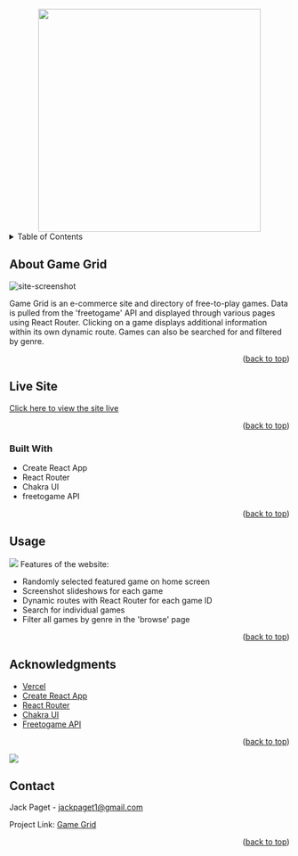 <div id="top"></div>

<!-- PROJECT LOGO -->
<br />
<div align="center">
  <img src="https://i.imgur.com/yhL0645.png" width="400px" />
</div>

<!-- TABLE OF CONTENTS -->
<details>
  <summary>Table of Contents</summary>
  <ol>
    <li><a href="#about-game-grid">About Game Grid</a></li>
	<li><a href="#live-site">Live site</a></li>
	<li><a href="#built-with">Built With</a></li>
    <li><a href="#usage">Usage</a></li>
    <li><a href="#acknowledgments">Acknowledgments</a></li>
    <li><a href="#contact">Contact</a></li>
  </ol>
</details>

<!-- ABOUT THE PROJECT -->

## About Game Grid

![site-screenshot](https://i.imgur.com/JaZETF2.jpg)

Game Grid is an e-commerce site and directory of free-to-play games. Data is pulled from the 'freetogame' API and displayed through various pages using React Router. Clicking on a game displays additional information within its own dynamic route. Games can also be searched for and filtered by genre.

<p align="right">(<a href="#top">back to top</a>)</p>

<!-- LIVE SITE -->

## Live Site

[Click here to view the site live](https://gamegrid.vercel.app/)

<p align="right">(<a href="#top">back to top</a>)</p>

### Built With

- Create React App
- React Router
- Chakra UI
- freetogame API

<p align="right">(<a href="#top">back to top</a>)</p>

<!-- USAGE EXAMPLES -->

## Usage

<img src="https://s4.gifyu.com/images/ezgif.com-gif-maker78604053efe7b84e.gif">
Features of the website:

- Randomly selected featured game on home screen
- Screenshot slideshows for each game
- Dynamic routes with React Router for each game ID
- Search for individual games
- Filter all games by genre in the 'browse' page

<p align="right">(<a href="#top">back to top</a>)</p>

<!-- ACKNOWLEDGMENTS -->

## Acknowledgments

- [Vercel](https://vercel.com)
- [Create React App](https://create-react-app.dev/)
- [React Router](https://reactrouter.com/en/main)
- [Chakra UI](https://chakra-ui.com/)
- [Freetogame API](https://www.freetogame.com/api-doc)

<p align="right">(<a href="#top">back to top</a>)</p>

<img src="https://i.imgur.com/y4JjRhm.png">

<!-- CONTACT -->

## Contact

Jack Paget - <a href="mailto:jackpaget1@gmail.com">jackpaget1@gmail.com</a>

Project Link: [Game Grid](https://github.com/Jack-LP/Game-Grid)

<p align="right">(<a href="#top">back to top</a>)</p>
